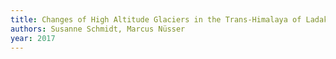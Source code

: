 ```yaml
---
title: Changes of High Altitude Glaciers in the Trans-Himalaya of Ladakh over the Past Five Decades (1969–2016)
authors: Susanne Schmidt, Marcus Nüsser
year: 2017
---
```


